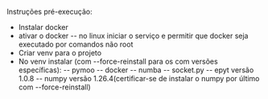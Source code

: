 Instruções pré-execução:

  - Instalar docker
  - ativar o docker
    -- no linux iniciar o serviço e permitir que docker seja executado por comandos não root
  - Criar venv para o projeto
  - No venv instalar (com --force-reinstall para os com versões específicas):
    -- pymoo
    -- docker
    -- numba
    -- socket.py
    -- epyt versão 1.0.8
    -- numpy versão 1.26.4(certificar-se de instalar o numpy por último com --force-reinstall)
